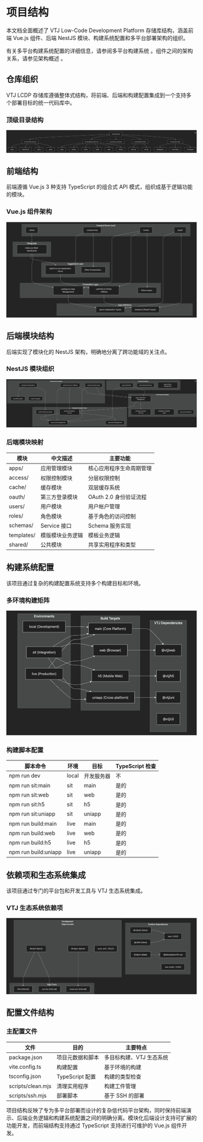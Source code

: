 # 项目结构

本文档全面概述了 VTJ Low-Code Development Platform 存储库结构，涵盖前端 Vue.js 组件、后端 NestJS 模块、构建系统配置和多平台部署架构的组织。

有关多平台构建系统配置的详细信息，请参阅多平台构建系统 。组件之间的架构关系，请参见架构概述 。

## 仓库组织

VTJ LCDP 存储库遵循整体式结构，将前端、后端和构建配置集成到一个支持多个部署目标的统一代码库中。

### 顶级目录结构

![](./image/1/1.png)

## 前端结构

前端遵循 Vue.js 3 种支持 TypeScript 的组合式 API 模式，组织成基于逻辑功能的模块。

### Vue.js 组件架构

![](./image/1/2.png)

## 后端模块结构

后端实现了模块化的 NestJS 架构，明确地分离了跨功能域的关注点。

### NestJS 模块组织

![](./image/1/3.png)

### 后端模块映射

| 模块       | 中文描述         | 主要功能                 |
| ---------- | ---------------- | ------------------------ |
| apps/      | 应用管理模块     | 核心应用程序生命周期管理 |
| access/    | 权限控制模块     | 分层权限控制             |
| cache/     | 缓存模块         | 双层缓存系统             |
| oauth/     | 第三方登录模块   | OAuth 2.0 身份验证流程   |
| users/     | 用户模块         | 用户帐户管理             |
| roles/     | 角色模块         | 基于角色的访问控制       |
| schemas/   | Service 接口     | Schema 服务实现          |
| templates/ | 模版模块业务逻辑 | 模板业务逻辑             |
| shared/    | 公共模块         | 共享实用程序和类型       |

## 构建系统配置

该项目通过复杂的构建配置系统支持多个构建目标和环境。

### 多环境构建矩阵

![](./image/1/4.png)

### 构建脚本配置

| 脚本命令             | 环境  | 目标       | TypeScript 检查 |
| -------------------- | ----- | ---------- | --------------- |
| npm run dev          | local | 开发服务器 | 不              |
| npm run sit:main     | sit   | main       | 是的            |
| npm run sit:web      | sit   | web        | 是的            |
| npm run sit:h5       | sit   | h5         | 是的            |
| npm run sit:uniapp   | sit   | uniapp     | 是的            |
| npm run build:main   | live  | main       | 是的            |
| npm run build:web    | live  | web        | 是的            |
| npm run build:h5     | live  | h5         | 是的            |
| npm run build:uniapp | live  | uniapp     | 是的            |

## 依赖项和生态系统集成

该项目通过专门的平台包和开发工具与 VTJ 生态系统集成。

### VTJ 生态系统依赖项

![](./image/1/5.png)

## 配置文件结构

### 主配置文件

| 文件              | 目的             | 主要特点                 |
| ----------------- | ---------------- | ------------------------ |
| package.json      | 项目元数据和脚本 | 多目标构建、VTJ 生态系统 |
| vite.config.ts    | 构建配置         | 基于环境的构建           |
| tsconfig.json     | TypeScript 配置  | 构建的类型检查           |
| scripts/clean.mjs | 清理实用程序     | 构建工件管理             |
| scripts/ssh.mjs   | 部署脚本         | 基于 SSH 的部署          |

项目结构反映了专为多平台部署而设计的复杂低代码平台架构，同时保持前端演示、后端业务逻辑和构建系统配置之间的明确分离。模块化后端设计支持可扩展的功能开发，而前端结构支持通过 TypeScript 支持进行可维护的 Vue.js 组件开发。
